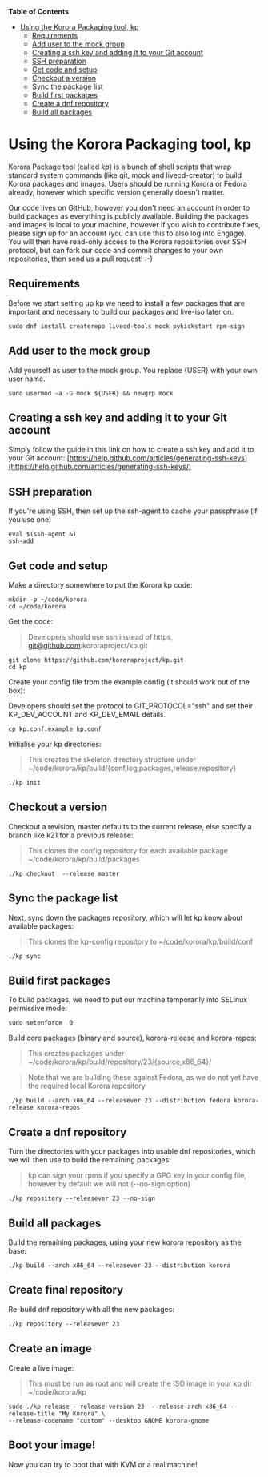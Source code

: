 

**Table of Contents**  

- [Using the Korora Packaging tool, kp](#using-the-korora-packaging-tool-kp)
    - [Requirements](#requirements)
    - [Add user to the mock group](#add-user-to-the-mock-group)
    - [Creating a ssh key and adding it to your Git account](#creating-a-ssh-key-and-adding-it-to-your-git-account)
    - [SSH preparation](#ssh-preparation)
    - [Get code and setup](#get-code-and-setup)
    - [Checkout a version](#checkout-a-version)
    - [Sync the package list](#sync-the-package-list)
    - [Build first packages](#build-first-packages)
    - [Create a dnf repository](#create-a-dnf-repository)
    - [Build all packages](#build-all-packages)



<a name="using-the-korora-packaging-tool-kp"></a>
# Using the Korora Packaging tool, kp

Korora Package tool (called _kp_) is a bunch of shell scripts that wrap standard system commands (like git, mock and livecd-creator) to build Korora packages and images. Users should be running Korora or Fedora already, however which specific version generally doesn't matter.

Our code lives on GitHub, however you don't need an account in order to build packages as everything is publicly available. Building the packages and images is local to your machine, however if you wish to contribute fixes, please sign up for an account (you can use this to also log into Engage). You will then have read-only access to the Korora repositories over SSH protocol, but can fork our code and commit changes to your own repositories, then send us a pull request! :-)

<a name="requirements"></a>
## Requirements

Before we start setting up kp we need to install a few packages that are important and necessary to build our packages and live-iso later on.

```
sudo dnf install createrepo livecd-tools mock pykickstart rpm-sign

```

<a name="add-user-to-the-mock-group"></a>
## Add user to the mock group

Add yourself as user to the mock group. You replace {USER} with your own user name.

```
sudo usermod -a -G mock ${USER} && newgrp mock
```

<a name="creating-a-ssh-key-and-adding-it-to-your-git-account"></a>
## Creating a ssh key and adding it to your Git account

Simply follow the guide in this link on how to create a ssh key and add it to your Git account: [https://help.github.com/articles/generating-ssh-keys](https://help.github.com/articles/generating-ssh-keys/)

<a name="ssh-preparation"></a>
## SSH preparation

If you're using SSH, then set up the ssh-agent to cache your passphrase (if you use one)

```
eval $(ssh-agent &)
ssh-add
```

<a name="get-code-and-setup"></a>
## Get code and setup

Make a directory somewhere to put the Korora kp code:

```
mkdir -p ~/code/korora
cd ~/code/korora
```

Get the code:

>Developers should use ssh instead of https, git@github.com:kororaproject/kp.git

```
git clone https://github.com/kororaproject/kp.git
cd kp
```

Create your config file from the example config (it should work out of the box):

Developers should set the protocol to GIT_PROTOCOL="ssh" and set their KP_DEV_ACCOUNT and KP_DEV_EMAIL details.

```
cp kp.conf.example kp.conf
```

Initialise your kp directories:

>This creates the skeleton directory structure under ~/code/korora/kp/build/{conf,log,packages,release,repository}

```
./kp init
```

<a name="checkout-a-version"></a>
## Checkout a version

Checkout a revision, master defaults to the current release, else specify a branch like k21 for a previous release:

>This clones the config repository for each available package ~/code/korora/kp/build/packages

```
./kp checkout  --release master
```

<a name="sync-the-package-list"></a>
## Sync the package list

Next, sync down the packages repository, which will let kp know about available packages:

>This clones the kp-config repository to ~/code/korora/kp/build/conf

```
./kp sync
```

<a name="build-first-packages"></a>
## Build first packages

To build packages, we need to put our machine temporarily into SELinux permissive mode:

```
sudo setenforce  0
```

Build core packages (binary and source), korora-release and korora-repos:

>This creates packages under ~/code/korora/kp/build/repository/23/{source,x86_64}/

>Note that we are building these against Fedora, as we do not yet have the required local Korora repository

```
./kp build --arch x86_64 --releasever 23 --distribution fedora korora-release korora-repos
```

<a name="create-a-dnf-repository"></a>
## Create a dnf repository

Turn the directories with your packages into usable dnf repositories, which we will then use to build the remaining packages:

>kp can sign your rpms if you specify a GPG key in your config file, however by default we will not (--no-sign option)

```
./kp repository --releasever 23 --no-sign
```

<a name="build-all-packages"></a>
## Build all packages

Build the remaining packages, using your new korora repository as the base:

```
./kp build --arch x86_64 --releasever 23 --distribution korora
```

<a name="create-final-repository"></a>
## Create final repository

Re-build dnf repository with all the new packages:


```
./kp repository --releasever 23
```


<a name="create-an-image"></a>
## Create an image

Create a live image:

>This must be run as root and will create the ISO image in your kp dir ~/code/korora/kp

```
sudo ./kp release --release-version 23  --release-arch x86_64 --release-title "My Korora" \
--release-codename "custom" --desktop GNOME korora-gnome
```

<a name="boot-your-image"></a>
## Boot your image!

Now you can try to boot that with KVM or a real machine!
